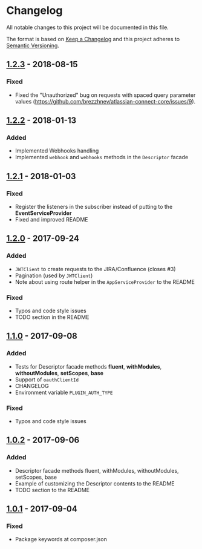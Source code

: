 # Changelog

All notable changes to this project will be documented in this file.

The format is based on [Keep a Changelog](http://keepachangelog.com/en/1.0.0/)
and this project adheres to [Semantic Versioning](http://semver.org/spec/v2.0.0.html).

## [1.2.3] - 2018-08-15

### Fixed
- Fixed the "Unauthorized" bug on requests with spaced query parameter values (https://github.com/brezzhnev/atlassian-connect-core/issues/9). 

## [1.2.2] - 2018-01-13

### Added
- Implemented Webhooks handling
- Implemented `webhook` and `webhooks` methods in the `Descriptor` facade

## [1.2.1] - 2018-01-03

### Fixed
- Register the listeners in the subscriber instead of putting to the **EventServiceProvider** 
- Fixed and improved README

## [1.2.0] - 2017-09-24

### Added
- `JWTClient` to create requests to the JIRA/Confluence (closes #3)
- Pagination (used by `JWTClient`)
- Note about using route helper in the `AppServiceProvider` to the README

### Fixed
- Typos and code style issues
- TODO section in the README

## [1.1.0] - 2017-09-08

### Added
- Tests for Descriptor facade methods **fluent**, **withModules**, **withoutModules**, **setScopes**, **base**
- Support of `oauthClientId`
- CHANGELOG
- Environment variable `PLUGIN_AUTH_TYPE`

### Fixed
- Typos and code style issues

## [1.0.2] - 2017-09-06

### Added
- Descriptor facade methods fluent, withModules, withoutModules, setScopes, base
- Example of customizing the Descriptor contents to the README
- TODO section to the README

## [1.0.1] - 2017-09-04

### Fixed
- Package keywords at composer.json

[Unreleased]: https://github.com/brezzhnev/atlassian-connect-core/compare/v1.2.3...HEAD
[1.2.3]: https://github.com/brezzhnev/atlassian-connect-core/compare/v1.2.2...v1.2.3
[1.2.2]: https://github.com/brezzhnev/atlassian-connect-core/compare/v1.2.1...v1.2.2
[1.2.1]: https://github.com/brezzhnev/atlassian-connect-core/compare/v1.2.0...v1.2.1
[1.2.0]: https://github.com/brezzhnev/atlassian-connect-core/compare/v1.1.0...v1.2.0
[1.1.0]: https://github.com/brezzhnev/atlassian-connect-core/compare/v1.0.2...v1.1.0
[1.0.2]: https://github.com/brezzhnev/atlassian-connect-core/compare/v1.0.1...v1.0.2
[1.0.1]: https://github.com/brezzhnev/atlassian-connect-core/compare/v1.0.0...v1.0.1